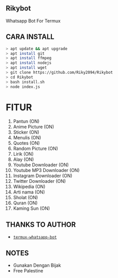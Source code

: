 ## Rikybot
Whatsapp Bot For Termux

## CARA INSTALL
```bash
> apt update && apt upgrade
> apt install git
> apt install ffmpeg
> apt install nodejs
> apt install wget
> git clone https://github.com/Riky2094/Rikybot
> cd Rikybot
> bash install.sh
> node index.js
```
# FITUR
1. Pantun                  (ON)
2. Anime Picture           (ON)
3. Sticker                 (ON)
4. Menulis                 (ON)
5. Quotes                  (ON)
6. Random Picture          (ON)
7. Lirik                   (ON)
8. Alay                    (ON)
9. Youtube Downloader      (ON)
10. Youtube MP3 Downloader (ON)
11. Instagram Downloader   (ON)
12. Twitter Downloader     (ON)
13. Wikipedia              (ON)
14. Arti nama              (ON)
15. Sholat                 (ON)
16. Quran                  (ON)
17. Kaming Sun             (ON)

## THANKS TO AUTHOR
* [`termux-whatsapp-bot`](https://github.com/fdciabdul/termux-whatsapp-bot)

## NOTES
* Gunakan Dengan Bijak
* Free Palestine
